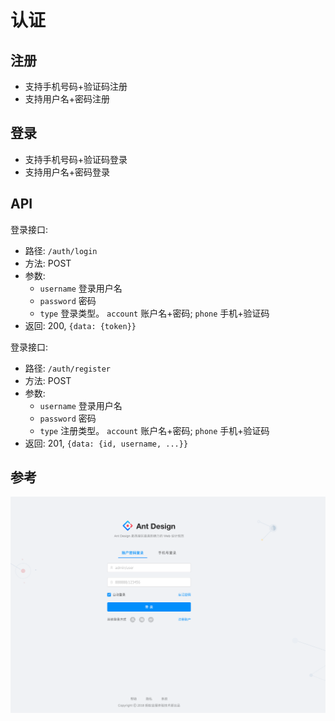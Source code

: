 # 认证

## 注册

* 支持手机号码+验证码注册
* 支持用户名+密码注册

## 登录

* 支持手机号码+验证码登录
* 支持用户名+密码登录

## API

登录接口:

* 路径: `/auth/login`
* 方法: POST
* 参数:
  * `username` 登录用户名
  * `password` 密码
  * `type` 登录类型。 `account` 账户名+密码; `phone` 手机+验证码
* 返回: 200, `{data: {token}}`

登录接口:

* 路径: `/auth/register`
* 方法: POST
* 参数:
  * `username` 登录用户名
  * `password` 密码
  * `type` 注册类型。 `account` 账户名+密码; `phone` 手机+验证码
* 返回: 201, `{data: {id, username, ...}}`

## 参考

![参考](img/auth.png)

